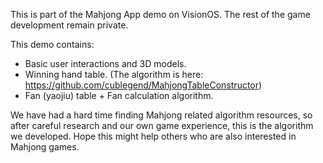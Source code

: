 This is part of the Mahjong App demo on VisionOS. The rest of the game development remain private.

This demo contains:
* Basic user interactions and 3D models.
* Winning hand table. (The algorithm is here: https://github.com/cublegend/MahjongTableConstructor)
* Fan (yaojiu) table + Fan calculation algorithm.

We have had a hard time finding Mahjong related algorithm resources, so after careful research and our own game experience, this is the algorithm we developed. Hope this might help others who are also interested in Mahjong games.
